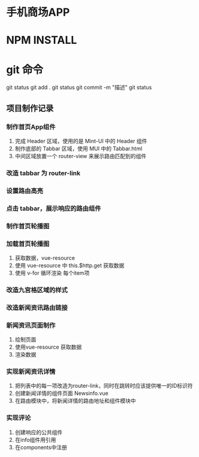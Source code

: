 # 手机商场APP
# NPM INSTALL
# git 命令
git status
git add .
git status
git commit -m "描述"
git status

## 项目制作记录
### 制作首页App组件
1. 完成 Header 区域，使用的是 Mint-UI 中的 Header 组件
2. 制作底部的 Tabbar 区域，使用 MUI 中的 Tabbar.html
3. 中间区域放置一个 router-view 来展示路由匹配到的组件

### 改造 tabbar 为 router-link
### 设置路由高亮
### 点击 tabbar，展示响应的路由组件
### 制作首页轮播图
### 加载首页轮播图
1. 获取数据，vue-resource
2. 使用 vue-resource 中 this.$http.get 获取数据
3. 使用 v-for 循环渲染 每个item项

### 改造九宫格区域的样式

### 改造新闻资讯路由链接
### 新闻资讯页面制作
1. 绘制页面
2. 使用vue-resource 获取数据
3. 渲染数据

### 实现新闻资讯详情
1. 把列表中的每一项改造为router-link，同时在跳转时应该提供唯一的ID标识符
2. 创建新闻详情的组件页面 Newsinfo.vue
3. 在路由模块中，将新闻详情的路由地址和组件模块中

### 实现评论
1. 创建响应的公共组件
2. 在info组件用引用
3. 在components中注册